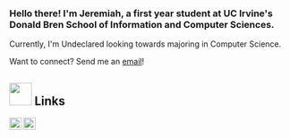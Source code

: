 ### Hello there! I'm Jeremiah, a first year student at UC Irvine's Donald Bren School of Information and Computer Sciences.  


Currently, I'm Undeclared looking towards majoring in Computer Science.  


Want to connect? Send me an [email](mailto:soejeremiah@gmail.com)!

## <img height="40" src="https://media.tenor.com/uUNcnHwYJQEAAAAi/running-pikachu-transparent-snivee.gif"/> Links
<a href="https://www.instagram.com/jeremiahsoe/">
  <img align="left" alt="Jeremiah's Instagram" width="22px" src="https://raw.githubusercontent.com/hussainweb/hussainweb/main/icons/instagram.png" />
</a>
<a href="https://www.linkedin.com/in/jeremiah-soe-265449246/">
  <img align="left" alt="Jeremiah's LinkedIN" width="22px" src="https://raw.githubusercontent.com/peterthehan/peterthehan/master/assets/linkedin.svg" />
</a> 


<!--
**fiveminus1/fiveminus1** is a ✨ _special_ ✨ repository because its `README.md` (this file) appears on your GitHub profile.

Here are some ideas to get you started:

- 🔭 I’m currently working on ...
- 🌱 I’m currently learning ...
- 👯 I’m looking to collaborate on ...
- 🤔 I’m looking for help with ...
- 💬 Ask me about ...
- 📫 How to reach me: ...
- 😄 Pronouns: ...
- ⚡ Fun fact: ...
-->
